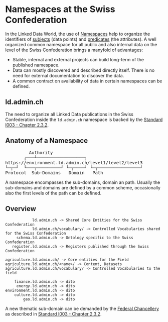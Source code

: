 
# Namespaces at the Swiss Confederation

In the Linked Data World, the use of [Namespaces](/technology/glossary/) help to organize the identifiers of [subjects](/technology/glossary/) (data points) and [predicates](/technology/glossary/) (the attributes). A well organized common namespace for all public and also internal data on the level of the Swiss Confederation brings a manyfold of advantages:

* Stable, internal and external projects can build long-term of the published namespace.
* Data can mostly discovered and described directly itself. There is no need for external documentation to discover the data.
* A common contract on availability of data in certain namespaces can be defined.

## ld.admin.ch

The need to organize all Linked Data publications in the Swiss Confederation inside the `ld.admin.ch` namespace is backed by the [Standard I003 - Chapter 2.3.2](https://www.bk.admin.ch/bk/de/home/digitale-transformation-ikt-lenkung/ikt-vorgaben/standards/i003-domain_name_system_dns.html). 

## Anatomy of a Namespace

<pre>
         Authority
       ┌───┴──────────────────┐ 
https://environment.ld.admin.ch/level1/level2/level3
└─┬─┘  └───┬─────────┘ └─┬────┘ └─┬────────────────┘
Protocol  Sub-Domains   Domain   Path
</pre>

A namespace encompasses the sub-domains, domain an path. Usually the sub-domains and domains are defined by a common scheme, occasionally also the first levels of the path can be defined.

## Overview
```
            ld.admin.ch -> Shared Core Entities for the Swiss Confederation
            ld.admin.ch/vocabulary/ -> Controlled Vocabularies shared for the Swiss Confederation         
     schema.ld.admin.ch -> Ontology specific to the Swiss Confederation
   register.ld.admin.ch -> Registers published through the Swiss Confederation

agriculture.ld.admin.ch/ -> Core entities for the Field
agriculture.ld.admin.ch/<name>/ -> Content, Datasets
agriculture.ld.admin.ch/vocabulary/ -> Controlled Vocabularies to the field

    finance.ld.admin.ch -> dito
     energy.ld.admin.ch -> dito
environment.ld.admin.ch -> dito
    culture.ld.admin.ch -> dito
        geo.ld.admin.ch -> dito
```

A new thematic sub-domain can be demanded by the [Federal Chancellery](https://ld.admin.ch/FCh) as described in [Standard I003 - Chapter 2.3.2](https://www.bk.admin.ch/bk/de/home/digitale-transformation-ikt-lenkung/ikt-vorgaben/standards/i003-domain_name_system_dns.html).
